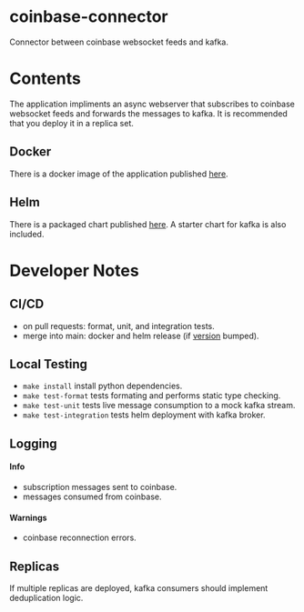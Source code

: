 # coinbase-connector
Connector between coinbase websocket feeds and kafka.

# Contents

The application impliments an async webserver that subscribes to coinbase websocket feeds and forwards the messages to kafka. It is recommended that you deploy it in a replica set.

## Docker

There is a docker image of the application published [here](https://github.com/dyllamt/coinbase-connector/pkgs/container/coinbase-connector).

## Helm

There is a packaged chart published [here](https://github.com/dyllamt/coinbase-connector/tree/gh-pages). A starter chart for kafka is also included.

# Developer Notes

## CI/CD
- on pull requests: format, unit, and integration tests.
- merge into main: docker and helm release (if [version](https://github.com/dyllamt/coinbase-connector/blob/main/VERSION) bumped).

## Local Testing

- `make install` install python dependencies.
- `make test-format` tests formating and performs static type checking.
- `make test-unit` tests live message consumption to a mock kafka stream.
- `make test-integration` tests helm deployment with kafka broker.

## Logging

#### Info
- subscription messages sent to coinbase.
- messages consumed from coinbase.

#### Warnings
- coinbase reconnection errors.

## Replicas

If multiple replicas are deployed, kafka consumers should implement deduplication logic.